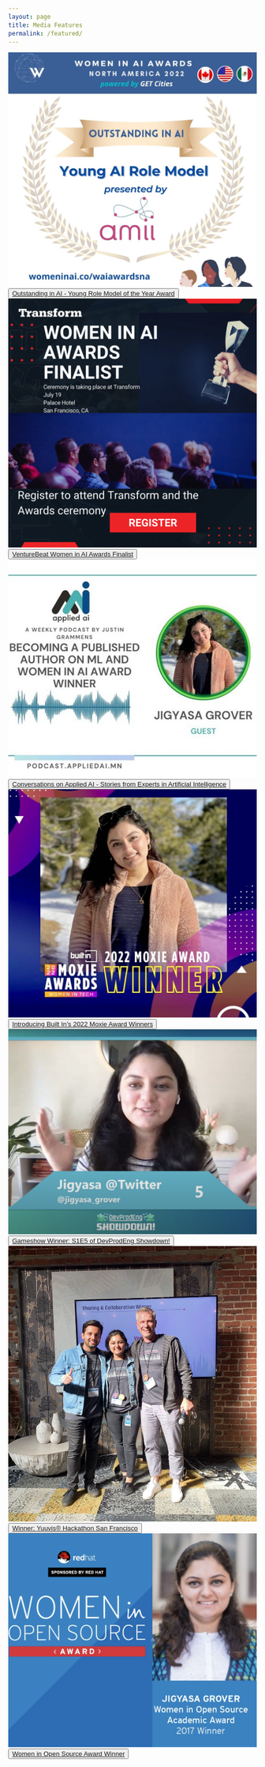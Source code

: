 ```yaml
---
layout: page
title: Media Features
permalink: /featured/
---
```


<section id="portfolio">
  
  <div class="project">
    <img class="project__image" src="/images/WAI.jpeg" />
    <div class="grid__overlay">
      <button class="viewbutton">
        <a href="https://www.womeninai.co/post/women-in-ai-awards-honor-the-top-female-artificial-intelligence-innovators-in-north-america" target="_blank">Outstanding in AI - Young Role Model of the Year Award</a>
      </button>
    </div>
  </div>
  
  <div class="project">
    <img class="project__image" src="/images/VentureBeatsWAI.png" />
    <div class="grid__overlay">
      <button class="viewbutton">
        <a href="https://venturebeat.com/2022/07/08/meet-the-nominees-for-the-2022-venturebeat-women-in-ai-awards/" target="_blank">VentureBeat Women in AI Awards Finalist</a>
      </button>
    </div>
  </div>
  
  <div class="project">
    <img class="project__image" src="/images/appliedai.jpeg" />
    <div class="grid__overlay">
      <button class="viewbutton">
        <a href="https://open.spotify.com/episode/6IwWp2TmXZI0MVLGHW4Qtl/" target="_blank">Conversations on Applied AI - Stories from Experts in Artificial Intelligence</a>
      </button>
    </div>
  </div>
  
  <div class="project">
    <img class="project__image" src="/images/1651276456453.jpeg" target="_blank" />
    <div class="grid__overlay">
      <button class="viewbutton">
        <a href="https://builtin.com/women-tech/moxie-award-winners">Introducing Built In’s 2022 Moxie Award Winners</a>
      </button>
    </div>
  </div>
 
  <div class="project">
    <img class="project__image" src="/images/devprog.png" target="_blank" />
    <div class="grid__overlay">
      <button class="viewbutton">
        <a href="https://www.youtube.com/watch?v=O5L2e1UrQtI">Gameshow Winner: S1E5 of DevProdEng Showdown!</a>
      </button>
    </div>
  </div>
  
  <div class="project">
    <img class="project__image" src="/images/IMG_2368.JPG" target="_blank" />
    <div class="grid__overlay">
      <button class="viewbutton">
        <a href="https://yuuvis.com/wp-content/uploads/2020/02/verbalexa-innovation-case-study.pdf">Winner: Yuuvis® Hackathon San Francisco</a>
      </button>
    </div>
  </div>
  
  <div class="project">
    <img class="project__image" src="/images/wios.png" target="_blank" />
    <div class="grid__overlay">
      <button class="viewbutton">
        <a href="https://www.redhat.com/en/about/press-releases/red-hat-announces-2017-women-open-source-award-winners">Women in Open Source Award Winner</a>
      </button>
    </div>
  </div>
  
</section>
